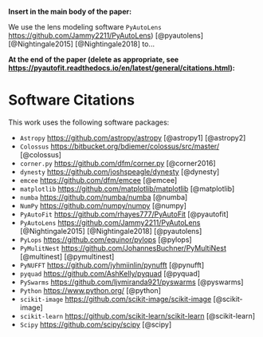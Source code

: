 **Insert in the main body of the paper:**

We use the lens modeling software `PyAutoLens` https://github.com/Jammy2211/PyAutoLens) [@pyautolens] [@Nightingale2015] [@Nightingale2018] to...

**At the end of the paper (delete as appropriate, see https://pyautofit.readthedocs.io/en/latest/general/citations.html):**

# Software Citations

This work uses the following software packages:

- `Astropy` https://github.com/astropy/astropy [@astropy1] [@astropy2]
- `Colossus` https://bitbucket.org/bdiemer/colossus/src/master/ [@colossus]
- `corner.py` https://github.com/dfm/corner.py [@corner2016]
- `dynesty` https://github.com/joshspeagle/dynesty [@dynesty]
- `emcee` https://github.com/dfm/emcee [@emcee]
- `matplotlib` https://github.com/matplotlib/matplotlib [@matplotlib]
- `numba` https://github.com/numba/numba [@numba]
- `NumPy` https://github.com/numpy/numpy [@numpy]
- `PyAutoFit` https://github.com/rhayes777/PyAutoFit [@pyautofit]
- `PyAutoLens` https://github.com/Jammy2211/PyAutoLens [@Nightingale2015] [@Nightingale2018] [@pyautolens]
- `PyLops` https://github.com/equinor/pylops [@pylops]
- `PyMulitNest` https://github.com/JohannesBuchner/PyMultiNest [@multinest] [@pymultinest]
- `PyNUFFT` https://github.com/jyhmiinlin/pynufft [@pynufft]
- `pyquad` https://github.com/AshKelly/pyquad [@pyquad]
- `PySwarms` https://github.com/ljvmiranda921/pyswarms [@pyswarms]
- `Python` https://www.python.org/ [@python]
- `scikit-image` https://github.com/scikit-image/scikit-image [@scikit-image]
- `scikit-learn` https://github.com/scikit-learn/scikit-learn [@scikit-learn]
- `Scipy` https://github.com/scipy/scipy [@scipy]